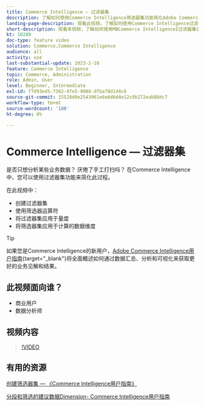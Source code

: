 ```yaml
---
title: Commerce Intelligence — 过滤器集
description: 了解如何使用Commerce Intelligence筛选器集功能简化Adobe Commerce和Magento Open Source的业务数据报表。
landing-page-description: 观看此视频，了解如何使用Commerce Intelligence过滤器集功能简化业务数据报告。
short-description: 观看本视频，了解如何使用MBCommerce IntelligenceI过滤器集功能简化业务数据报告。
kt: 10289
doc-type: feature video
solution: Commerce,Commerce Intelligence
audience: all
activity: use
last-substantial-update: 2023-2-10
feature: Commerce Intelligence
topic: Commerce, Administration
role: Admin, User
level: Beginner, Intermediate
exl-id: f7d93e45-7382-4fe5-9088-dfba78d148c6
source-git-commit: 15528d0e2543961e6e6d6d4e12c9b272eab88dc7
workflow-type: tm+mt
source-wordcount: '188'
ht-degree: 0%

---
```


# Commerce Intelligence — 过滤器集

是否只想分析某些业务数据？ 厌倦了手工打扫吗？ 在Commerce Intelligence中，您可以使用过滤器集功能来简化此过程。

在此视频中：

- 创建过滤器集
- 使用筛选器运算符
- 将过滤器集应用于量度
- 将筛选器集应用于计算的数据维度

>[!TIP]
>
>如果您是Commerce Intelligence的新用户，[Adobe Commerce Intelligence用户指南](https://experienceleague.adobe.com/docs/commerce-business-intelligence/mbi/guide-overview.html?lang=zh-Hans){target="_blank"}将全面概述如何通过数据汇总、分析和可视化来获取更好的业务见解和结果。

## 此视频面向谁？

- 商业用户
- 数据分析师

## 视频内容

>[!VIDEO](https://video.tv.adobe.com/v/346400?quality=12&learn=on&captions=chi_hans)

## 有用的资源

[创建筛选器集 — 《Commerce Intelligence用户指南》](https://experienceleague.adobe.com/docs/commerce-business-intelligence/mbi/build/reports/ess-manage-data-filters.html?lang=zh-Hans)

[分段和筛选的建议数据Dimension- Commerce Intelligence用户指南](https://experienceleague.adobe.com/docs/commerce-business-intelligence/mbi/best-practices/data/segment-filter.html?lang=zh-Hans)
